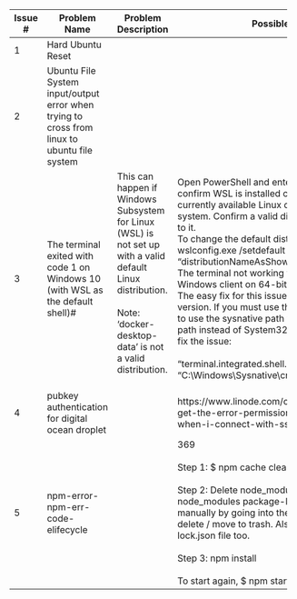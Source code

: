 <table style="width:97%;"><colgroup><col style="width: 0%" /><col style="width: 8%" /><col style="width: 19%" /><col style="width: 68%" /><col style="width: 2%" /><col style="width: 0%" /></colgroup><thead><tr class="header"><th>Issue #</th><th>Problem Name</th><th>Problem Description</th><th>Possible Solutions</th><th>Verified Solutions</th><th>Links</th></tr></thead><tbody><tr class="odd"><td>1</td><td>Hard Ubuntu Reset</td><td></td><td></td><td></td><td></td></tr><tr class="even"><td>2</td><td>Ubuntu File System input/output error when trying to cross from linux to ubuntu file system</td><td></td><td></td><td></td><td></td></tr><tr class="odd"><td>3</td><td>The terminal exited with code 1 on Windows 10 (with WSL as the default shell)#</td><td>This can happen if Windows Subsystem for Linux (WSL) is not set up with a valid default Linux distribution.<br />
<br />
Note: ‘docker-desktop-data’ is not a valid distribution.<br />
<br />
</td><td>Open PowerShell and enter wslconfig.exe /l to confirm WSL is installed correctly and list the currently available Linux distributions within your system. Confirm a valid distribution has (default) next to it.<br />
To change the default distribution, enter wslconfig.exe /setdefault “distributionNameAsShownInList”<br />
The terminal not working when running the 32-bit Windows client on 64-bit Windows?#<br />
The easy fix for this issue is to use the 64-bit version. If you must use the 32-bit version, you need to use the sysnative path when configuring your shell path instead of System32. Adding this setting should fix the issue:<br />
<br />
“terminal.integrated.shell.windows”: “C:\Windows\Sysnative\cmd.exe”,</td><td></td><td></td></tr><tr class="even"><td>4</td><td>pubkey authentication for digital ocean droplet</td><td></td><td>https://www.linode.com/community/questions/413/i-get-the-error-permission-denied-publickey-when-i-connect-with-ssh</td><td></td><td></td></tr><tr class="odd"><td>5</td><td>npm-error-npm-err-code-elifecycle</td><td></td><td>369<br />
<br />
Step 1: $ npm cache clean –force<br />
<br />
Step 2: Delete node_modules by $ rm -rf node_modules package-lock.json folder or delete it manually by going into the directory and right-click &gt; delete / move to trash. Also, delete package-lock.json file too.<br />
<br />
Step 3: npm install<br />
<br />
To start again, $ npm start</td><td></td><td></td></tr></tbody></table>
